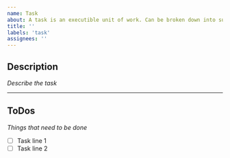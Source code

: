 ```yaml
---
name: Task
about: A task is an executible unit of work. Can be broken down into sub-tasks.
title: ''
labels: 'task'
assignees: ''
---
```


## Description

_Describe the task_

---

## ToDos

_Things that need to be done_

- [ ] Task line 1
- [ ] Task line 2
